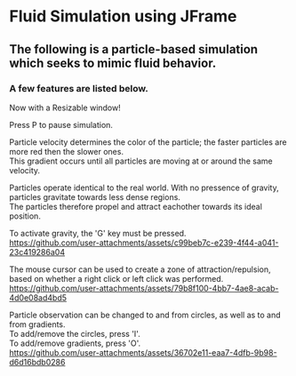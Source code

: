 # Fluid Simulation using JFrame

## The following is a particle-based simulation which seeks to mimic fluid behavior. 

### A few features are listed below.

Now with a Resizable window!

Press P to pause simulation.

Particle velocity determines the color of the particle; the faster particles are more red then the slower ones.   
This gradient occurs until all particles are moving at or around the same velocity.  

Particles operate identical to the real world. With no pressence of gravity, particles gravitate towards less dense regions.  
The particles therefore propel and attract eachother towards its ideal position.  

To activate gravity, the 'G' key must be pressed.  
https://github.com/user-attachments/assets/c99beb7c-e239-4f44-a041-23c419286a04

The mouse cursor can be used to create a zone of attraction/repulsion, based on whether a right click or left click was performed. 
https://github.com/user-attachments/assets/79b8f100-4bb7-4ae8-acab-4d0e08ad4bd5

Particle observation can be changed to and from circles, as well as to and from gradients.  
To add/remove the circles, press 'I'.  
To add/remove gradients, press 'O'.    
https://github.com/user-attachments/assets/36702e11-eaa7-4dfb-9b98-d6d16bdb0286  
